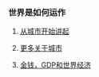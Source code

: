 ### 世界是如何运作

1. <a href="/intro">从城市开始讲起</a>

2. <a href="/city">更多关于城市</a>

3. <a href="/money">金钱，GDP和世界经济</a>
